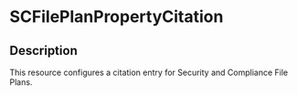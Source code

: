 # SCFilePlanPropertyCitation

## Description

This resource configures a citation entry for Security and
Compliance File Plans.
